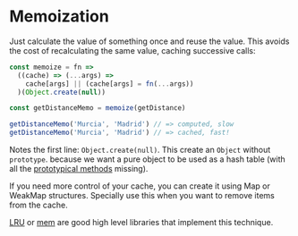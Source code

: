 # Memoization

Just calculate the value of something once and reuse the value. This avoids the
cost of recalculating the same value, caching successive calls:

```js
const memoize = fn =>
  ((cache) => (...args) => 
    cache[args] || (cache[args] = fn(...args))
  )(Object.create(null))

const getDistanceMemo = memoize(getDistance)

getDistanceMemo('Murcia', 'Madrid') // => computed, slow
getDistanceMemo('Murcia', 'Madrid') // => cached, fast!
```

Notes the first line: `Object.create(null)`. This create an `Object` without
`prototype`. because we want a pure object to be used as a hash table (with all
the [prototypical methods](https://developer.mozilla.org/es/docs/Web/JavaScript/Referencia/Objetos_globales/Object/prototype) missing).

If you need more control of your cache, you can create it using Map or WeakMap
structures. Specially use this when you want to remove items from the cache.

[LRU](https://www.npmjs.com/package/lru) or [mem](https://www.npmjs.com/package/mem)
are good high level libraries that implement this technique.
